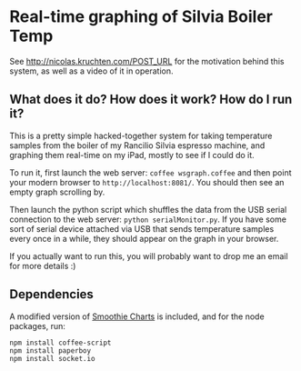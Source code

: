 Real-time graphing of Silvia Boiler Temp
===

See http://nicolas.kruchten.com/POST_URL for the motivation behind this system, as well as a video of it in operation.

What does it do? How does it work? How do I run it?
---

This is a pretty simple hacked-together system for taking temperature samples from the boiler of my Rancilio Silvia espresso machine, and graphing them real-time on my iPad, mostly to see if I could do it. 

To run it, first launch the web server: `coffee wsgraph.coffee` and then point your modern browser to `http://localhost:8081/`. You should then see an empty graph scrolling by.

Then launch the python script which shuffles the data from the USB serial connection to the web server: `python serialMonitor.py`. If you have some sort of serial device attached via USB that sends temperature samples every once in a while, they should appear on the graph in your browser.

If you actually want to run this, you will probably want to drop me an email for more details :)

Dependencies
---

A modified version of [Smoothie Charts](http://github.com/joewalnes/smoothie) is included, and for the node packages, run:

    npm install coffee-script
    npm install paperboy
    npm install socket.io


